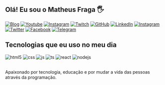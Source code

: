 ## Olá! Eu sou o Matheus Fraga 🖐️

[![Blog](https://img.shields.io/website?label=SujeitoProgramador.com&style=for-the-badge&url=https://sujeitoprogramador.com/)](https://sujeitoprogramador.com)
[![Youtube](https://img.shields.io/badge/YouTube-FF0000?style=for-the-badge&logo=youtube&logoColor=white)](https://youtube.com/c/sujeitoprogramador)
[![Instagram](https://img.shields.io/badge/Instagram-E4405F?style=for-the-badge&logo=instagram&logoColor=white)](https://instagram.com/sujeitoprogramador)
[![Twitch](https://img.shields.io/badge/Twitch-9146FF?style=for-the-badge&logo=twitch&logoColor=white)](https://twitch.tv/fragabr)
[![GitHub](https://img.shields.io/badge/GitHub-000000?style=flat&logo=github&logoColor=white)](https://github.com/seu-usuario)
[![LinkedIn](https://img.shields.io/badge/LinkedIn-0077B5?style=flat&logo=linkedin&logoColor=white)](https://www.linkedin.com/in/seu-perfil)
[![Instagram](https://img.shields.io/badge/Instagram-E4405F?style=flat&logo=instagram&logoColor=white)](https://www.instagram.com/seu-perfil)
[![Twitter](https://img.shields.io/badge/Twitter-1DA1F2?style=flat&logo=twitter&logoColor=white)](https://twitter.com/seu-perfil)
[![Facebook](https://img.shields.io/badge/Facebook-1877F2?style=flat&logo=facebook&logoColor=white)](https://www.facebook.com/seu-perfil)
[![Telegram](https://img.shields.io/badge/Telegram-26A5E4?style=flat&logo=telegram&logoColor=white)](https://t.me/seu-perfil)







## Tecnologias que eu uso no meu dia

<div style="display: inline_block">
  <img align="center" alt="html5" src="https://img.shields.io/badge/HTML5-E34F26?style=for-the-badge&logo=html5&logoColor=white" />
  <img align="center" alt="css" src="https://img.shields.io/badge/CSS3-1572B6?style=for-the-badge&logo=css3&logoColor=white" />
  <img align="center" alt="js" src="https://img.shields.io/badge/JavaScript-F7DF1E?style=for-the-badge&logo=javascript&logoColor=black" />
  <img align="center" alt="ts" src="https://img.shields.io/badge/TypeScript-007ACC?style=for-the-badge&logo=typescript&logoColor=white" />
  <img align="center" alt="react" src="https://img.shields.io/badge/React-20232A?style=for-the-badge&logo=react&logoColor=61DAFB" />
  <img align="center" alt="nodejs" src="https://img.shields.io/badge/Node.js-43853D?style=for-the-badge&logo=node.js&logoColor=white" />
</div><br/>

Apaixonado por tecnologia, educação e por mudar a vida das pessoas através da programação.
